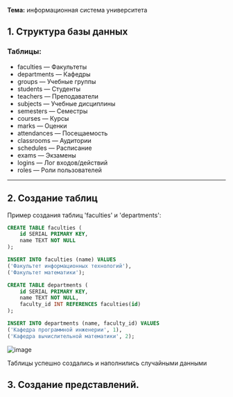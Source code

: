 **Тема:** информационная система университета



## 1. Структура базы данных

### Таблицы:

* faculties — Факультеты
* departments — Кафедры
* groups — Учебные группы
* students — Студенты
* teachers — Преподаватели
* subjects — Учебные дисциплины
* semesters — Семестры
* courses — Курсы
* marks — Оценки
* attendances — Посещаемость
* classrooms — Аудитории
* schedules — Расписание
* exams — Экзамены
* logins — Лог входов/действий
* roles — Роли пользователей

---

## 2. Создание таблиц

Пример создания таблиц 'faculties' и 'departments':

```sql
CREATE TABLE faculties (
    id SERIAL PRIMARY KEY,
    name TEXT NOT NULL
);
```
```sql
INSERT INTO faculties (name) VALUES
('Факультет информационных технологий'),
('Факультет математики');
```

```sql
CREATE TABLE departments (
    id SERIAL PRIMARY KEY,
    name TEXT NOT NULL,
    faculty_id INT REFERENCES faculties(id)
);
```

```sql
INSERT INTO departments (name, faculty_id) VALUES
('Кафедра программной инженерии', 1),
('Кафедра вычислительной математики', 2);
```

![image](https://github.com/user-attachments/assets/d7144b2e-b185-40d7-9835-e82151ad6ff9)


Таблицы успешно создались и наполнились случайными данными

## 3. Создание представлений.




